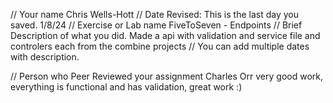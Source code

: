 // Your name 
Chris Wells-Hott
 // Date Revised: This is the last day you saved. 
1/8/24
 // Exercise or Lab name 
FiveToSeven - Endpoints
 // Brief Description of what you did. 
Made a api with validation and service file and controlers each from the combine projects
 // You can add multiple dates with description.

// Person who Peer Reviewed your assignment Charles Orr
very good work, everything is functional and has validation, great work :)

